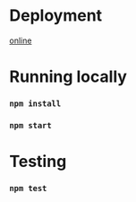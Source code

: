 # Deployment

[online](https://blinqfechallenge-nguyenpham.netlify.app/)

# Running locally

### `npm install`
### `npm start`

# Testing

### `npm test`

